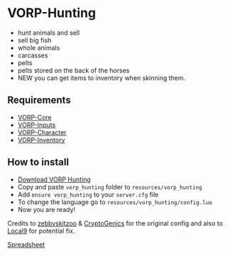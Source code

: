 # VORP-Hunting
- hunt animals and sell 
- sell big fish
- whole animals
- carcasses
- pelts
- pelts stored on the back of the horses
- NEW  you can get items to inventory when skinning them.

## Requirements
- [VORP-Core](https://github.com/VORPCORE/VORP-Core/releases)
- [VORP-Inputs](https://github.com/VORPCORE/VORP-Inputs/releases)
- [VORP-Character](https://github.com/VORPCORE/VORP-Character/releases)
- [VORP-Inventory](https://github.com/VORPCORE/VORP-Inventory/releases)

## How to install
* [Download VORP Hunting](https://github.com/VORPCORE/VORP-Hunting)
* Copy and paste ```vorp_hunting``` folder to ```resources/vorp_hunting```
* Add ```ensure vorp_hunting``` to your ```server.cfg``` file
* To change the language go to ```resources/vorp_hunting/config.lua```
* Now you are ready!

Credits to [zebbyskitzoo](https://github.com/OTRP) &amp; [CryptoGenics](https://github.com/CryptoGenics) for the original config and also to [Local9](https://github.com/Local9) for potential fix.

[Spreadsheet](https://docs.google.com/spreadsheets/d/1d9VQXdl8JS76N6OFf541MN1R0XMHI2f9PHPLiJapru8/edit?usp=sharing)
